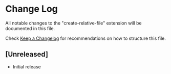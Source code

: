 # Change Log

All notable changes to the "create-relative-file" extension will be documented in this file.

Check [Keep a Changelog](http://keepachangelog.com/) for recommendations on how to structure this file.

## [Unreleased]

- Initial release